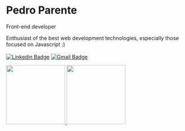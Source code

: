 
# Pedro Parente

Front-end developer

Enthusiast of the best web development technologies, especially those focused on Javascript :)
<br><br>
[![Linkedin Badge](https://img.shields.io/badge/-Pedro%20Parente-00875f?style=flat-square&logo=Linkedin&color=blue&link=https://www.linkedin.com/in/pedro-parente-689320216/)](https://www.linkedin.com/in/pedro-parente-689320216/) 
[![Gmail Badge](https://img.shields.io/badge/-pedrofulfaro@gmail.com-00875f?style=flat-square&logo=Gmail&color=blue&logoColor=white&link=mailto:pedrofulfaro@gmail.com)](mailto:pedrofulfaro@gmail.com)

 <div>
  <a href="https://github.com/pedrop07">
  <img height="160em" src="https://github-readme-stats.vercel.app/api?username=pedrop07&show_icons=true&theme=github_dark&include_all_commits=true&count_private=true"/>
  <img height="160em" src="https://github-readme-stats.vercel.app/api/top-langs/?username=pedrop07&layout=compact&langs_count=7&theme=github_dark"/>
</div>
